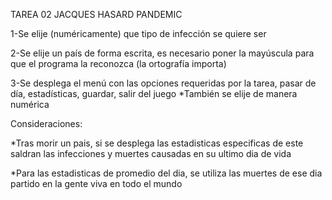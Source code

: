 TAREA 02 JACQUES HASARD
PANDEMIC

1-Se elije (numéricamente) que tipo de infección se quiere ser

2-Se elije un país de forma escrita, es necesario poner la mayúscula para que el programa la reconozca (la ortografía importa)

3-Se desplega el menú con las opciones requeridas por la tarea, pasar de día, estadísticas, guardar, salir del juego
*También se elije de manera numérica

Consideraciones:

*Tras morir un pais, si se desplega las estadisticas especificas de este saldran las infecciones y muertes causadas en su ultimo dia de vida

*Para las estadisticas de promedio del dia, se utiliza las muertes de ese dia partido en la gente viva en todo el mundo

